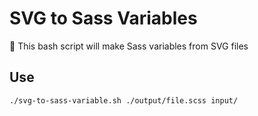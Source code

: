 # SVG to Sass Variables

🎨 This bash script will make Sass variables from SVG files

## Use

```bash
./svg-to-sass-variable.sh ./output/file.scss input/
```